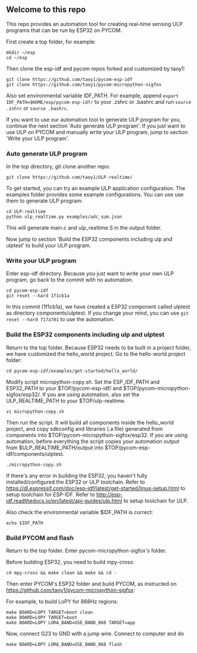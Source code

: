 ## Welcome to this repo

This repo provides an automation tool for creating real-time sensing ULP programs that can be run by ESP32 on PYCOM.

First create a top folder, for example:
```
mkdir ~/esp
cd ~/esp
```

Then clone the esp-idf and pycom repos forked and customized by taoy1:
```
git clone https://github.com/taoy1/pycom-esp-idf
git clone https://github.com/taoy1/pycom-micropython-sigfox
```

Also set environmental variable IDF_PATH. For example, append ```export IDF_PATH=$HOME/esp/pycom-esp-idf/``` to your .zshrc or .bashrc and run ```source .zshrc``` or ```source .bashrc```.

If you want to use our automation tool to generate ULP program for you, continue the next section 'Auto generate ULP program'. If you just want to use ULP on PYCOM and manually write your ULP program, jump to section 'Write your ULP program'. 

### Auto generate ULP program

In the top directory, git clone another repo:

```
git clone https://github.com/taoy1/ULP-realtime/
```

To get started, you can try an example ULP application configuration. The examples folder provides some example configurations. You can use use them to generate ULP program:

```
cd ULP-realtime
python ulp_realtime.py examples/adc_sum.json
```

This will generate main.c and ulp_realtime.S in the output folder.

Now jump to section 'Build the ESP32 components including ulp and ulptest' to build your ULP program.

### Write your ULP program

Enter esp-idf directory. Because you just want to write your own ULP program, go back to the commit with no automation.
```
cd pycom-esp-idf
git reset --hard 1f1cb1a
```
In this commit (1f1cb1a), we have created a ESP32 component called ulptest as directory components/ulptest.
If you change your mind, you can use ```git reset --hard 717a701``` to use the automation.

### Build the ESP32 components including ulp and ulptest

Return to the top folder. Because ESP32 needs to be built in a project folder, we have customized the hello_world project. Go to the hello-world project folder:

```
cd pycom-esp-idf/examples/get-started/hello_world/
```

Modify script micropython-copy.sh. Set the ESP_IDF_PATH and ESP32_PATH to your $TOP/pycom-esp-idf/ and $TOP/pycom-micropython-sigfox/esp32/. If you are using automation, also set the ULP_REALTIME_PATH to your $TOP/ulp-realtime. 

```
vi micropython-copy.sh
```

Then run the script. It will build all components inside the hello_world project, and copy sdkconfig and libraries (.a file) generated from components into $TOP/pycom-micropython-sigfox/esp32. If you are using automation, before everything the script copies your automation output from $ULP_REALTIME_PATH/output into $TOP/pycom-esp-idf/components/ulptest.

```
./micropython-copy.sh
```

If there's any error in building the ESP32, you haven't fully installed/configured the ESP32 or ULP toolchain. Refer to https://dl.espressif.com/doc/esp-idf/latest/get-started/linux-setup.html to setup toolchain for ESP-IDF. Refer to http://esp-idf.readthedocs.io/en/latest/api-guides/ulp.html to setup toolchain for ULP.

Also check the environmental variable $IDF_PATH is correct:
```
echo $IDF_PATH
```

### Build PYCOM and flash

Return to the top folder. Enter pycom-micropython-sigfox's folder.

Before building ESP32, you need to build mpy-cross:
```
cd mpy-cross && make clean && make && cd -
```
Then enter PYCOM's ESP32 folder and build PYCOM, as instructed on https://github.com/taoy1/pycom-micropython-sigfox:

For example, to build LoPY for 868Hz regions:
```
make BOARD=LOPY TARGET=boot clean
make BOARD=LOPY TARGET=boot
make BOARD=LOPY LORA_BAND=USE_BAND_868 TARGET=app
```

Now, connect G23 to GND with a jump wire. Connect to computer and do
```
make BOARD=LOPY LORA_BAND=USE_BAND_868 flash
```


